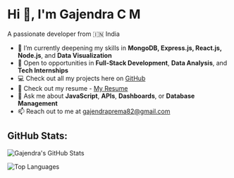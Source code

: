 # Hi 👋, I'm Gajendra C M

A passionate developer from 🇮🇳 India

- 🌱 I’m currently deepening my skills in **MongoDB, Express.js, React.js, Node.js**, and **Data Visualization**
- 💼 Open to opportunities in **Full-Stack Development**, **Data Analysis**, and **Tech Internships**
- 💻 Check out all my projects here on [GitHub](https://github.com/yourusername)
- 📄 Check out my resume - [My Resume](https://link-to-your-resume.com)
- 🧠 Ask me about **JavaScript**, **APIs**, **Dashboards**, or **Database Management**
- 📫 Reach out to me at
  gajendraprema82@gmail.com

## GitHub Stats:

![Gajendra's GitHub Stats](https://github-readme-stats.vercel.app/api?username=yourusername&show_icons=true&theme=default)

![Top Languages](https://github-readme-stats.vercel.app/api/top-langs/?username=yourusername&layout=compact&theme=default)
